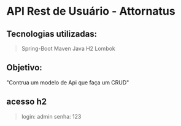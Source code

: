 # API Rest de Usuário - Attornatus

## Tecnologias utilizadas:
>Spring-Boot
>Maven
>Java
>H2
>Lombok

## Objetivo: 
"Contrua um modelo de Api que faça um CRUD"

## acesso h2
>
>login: admin
>senha: 123


